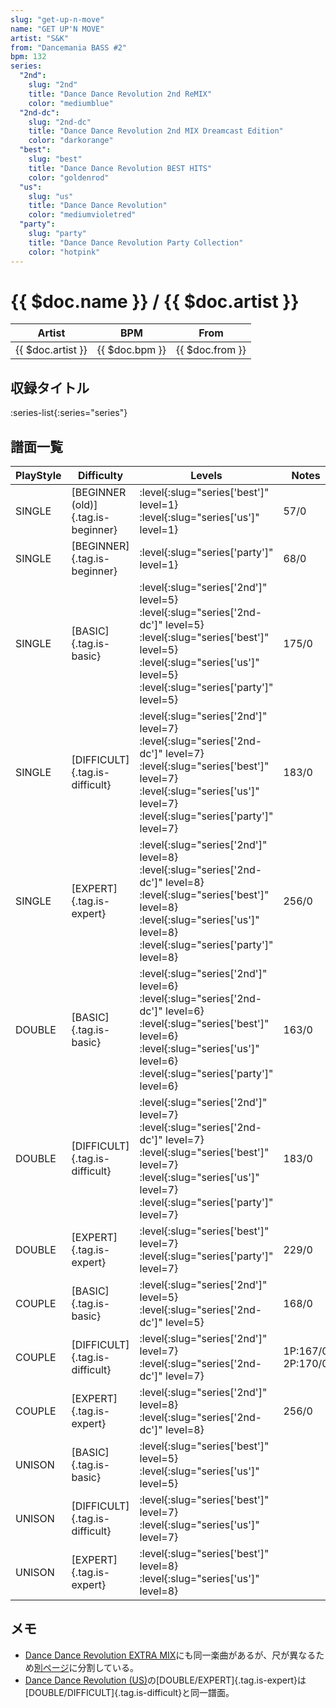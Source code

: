 ```yaml
---
slug: "get-up-n-move"
name: "GET UP'N MOVE"
artist: "S&K"
from: "Dancemania BASS #2"
bpm: 132
series:
  "2nd":
    slug: "2nd"
    title: "Dance Dance Revolution 2nd ReMIX"
    color: "mediumblue"
  "2nd-dc":
    slug: "2nd-dc"
    title: "Dance Dance Revolution 2nd MIX Dreamcast Edition"
    color: "darkorange"
  "best":
    slug: "best"
    title: "Dance Dance Revolution BEST HITS"
    color: "goldenrod"
  "us":
    slug: "us"
    title: "Dance Dance Revolution"
    color: "mediumvioletred"
  "party":
    slug: "party"
    title: "Dance Dance Revolution Party Collection"
    color: "hotpink"
---
```


# {{ $doc.name }} / {{ $doc.artist }}

|Artist|BPM|From|
|------|---|----|
|{{ $doc.artist }}|{{ $doc.bpm }}|{{ $doc.from }}|

## 収録タイトル

:series-list{:series="series"}

## 譜面一覧

|PlayStyle|Difficulty|Levels|Notes|Movie|
|---------|----------|------|-----|-----|
|SINGLE|[BEGINNER (old)]{.tag.is-beginner}|:level{:slug="series['best']" level=1} :level{:slug="series['us']" level=1}|57/0||
|SINGLE|[BEGINNER]{.tag.is-beginner}|:level{:slug="series['party']" level=1}|68/0||
|SINGLE|[BASIC]{.tag.is-basic}|:level{:slug="series['2nd']" level=5} :level{:slug="series['2nd-dc']" level=5} :level{:slug="series['best']" level=5} :level{:slug="series['us']" level=5} :level{:slug="series['party']" level=5}|175/0||
|SINGLE|[DIFFICULT]{.tag.is-difficult}|:level{:slug="series['2nd']" level=7} :level{:slug="series['2nd-dc']" level=7} :level{:slug="series['best']" level=7} :level{:slug="series['us']" level=7} :level{:slug="series['party']" level=7}|183/0||
|SINGLE|[EXPERT]{.tag.is-expert}|:level{:slug="series['2nd']" level=8} :level{:slug="series['2nd-dc']" level=8} :level{:slug="series['best']" level=8} :level{:slug="series['us']" level=8} :level{:slug="series['party']" level=8}|256/0||
|DOUBLE|[BASIC]{.tag.is-basic}|:level{:slug="series['2nd']" level=6} :level{:slug="series['2nd-dc']" level=6} :level{:slug="series['best']" level=6} :level{:slug="series['us']" level=6} :level{:slug="series['party']" level=6}|163/0||
|DOUBLE|[DIFFICULT]{.tag.is-difficult}|:level{:slug="series['2nd']" level=7} :level{:slug="series['2nd-dc']" level=7} :level{:slug="series['best']" level=7} :level{:slug="series['us']" level=7} :level{:slug="series['party']" level=7}|183/0||
|DOUBLE|[EXPERT]{.tag.is-expert}|:level{:slug="series['best']" level=7} :level{:slug="series['party']" level=7}|229/0||
|COUPLE|[BASIC]{.tag.is-basic}|:level{:slug="series['2nd']" level=5} :level{:slug="series['2nd-dc']" level=5}|168/0||
|COUPLE|[DIFFICULT]{.tag.is-difficult}|:level{:slug="series['2nd']" level=7} :level{:slug="series['2nd-dc']" level=7}|1P:167/0 2P:170/0||
|COUPLE|[EXPERT]{.tag.is-expert}|:level{:slug="series['2nd']" level=8} :level{:slug="series['2nd-dc']" level=8}|256/0||
|UNISON|[BASIC]{.tag.is-basic}|:level{:slug="series['best']" level=5} :level{:slug="series['us']" level=5}|||
|UNISON|[DIFFICULT]{.tag.is-difficult}|:level{:slug="series['best']" level=7} :level{:slug="series['us']" level=7}|||
|UNISON|[EXPERT]{.tag.is-expert}|:level{:slug="series['best']" level=8} :level{:slug="series['us']" level=8}|||

## メモ

- [Dance Dance Revolution EXTRA MIX](/series/extra)にも同一楽曲があるが、尺が異なるため[別ページ](/songs/get-up-n-move-solo)に分割している。
- [Dance Dance Revolution (US)](/series/us/)の[DOUBLE/EXPERT]{.tag.is-expert}は[DOUBLE/DIFFICULT]{.tag.is-difficult}と同一譜面。
